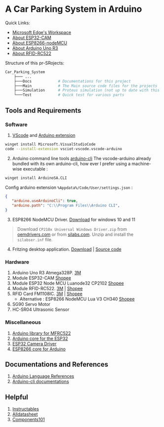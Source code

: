 # A Car Parking System in Arduino

Quick Links:
   - [Microsoft Edge's Workspace](https://aka.ms/edge/workspaceslaunch?code=dHlwZT0xJmlkPWFIUjBjSE02THk5b2IyMWxMbTFwWTNKdmMyOW1kSEJsY25OdmJtRnNZMjl1ZEdWdWRDNWpiMjB2T25VNkwyY3ZZMjl1ZEdWdWRITjBiM0poWjJVdk5rTjZibWxvVGpOMk1IVjVNWHBMTlVaeVVrTmlkMlpsWTJKbFpHTmpOV0kyWldJNU1qZDNiM0pyYzNCaFkyVnpMMGxSU1RaMlNHUnBkbkpvZFZOdmIxTlViM3BIYkRaVFZVRmllRXRKY0dKbFZsRmpXSGhVT1VScFF6aENTSEpKJnN0b3JlPTUmc291cmNlPVdvcmtzcGFjZXMmcmVkZWVtQ29kZT1kdW1teV9zZWVkJmFwcElkR3VpZD1iNmQ4MzNjZi1iNTRlLTRjYWItODE0My0xMzE4ZTBiYzUwZTE%3D&source=Workspaces)
   - [About ESP32-CAM](./Docs/ESP32-CAM/ESP32-CAM.md)
   - [About ESP8266-nodeMCU](./Docs/nodeMCU/nodeMCU.md)
   - [About Arduino Uno R3](./Docs/ArduinoUno/ArduinoUno.md)
   - [About RFID-RC522](./Docs/RFID-RC522/RFID-RC522.md)

Structure of this pr-SRojects:
```bash
Car_Parking_System
    ├─── ...
    ├───Docs            # Documentations for this project
    ├───Main            # The Main source code files for the projects
    ├───Simulation      # Proteus simulation (not up to date with this project)
    └───Test            # Quick test for various parts
```

## Tools and Requirements
### Software
1. [VScode](https://code.visualstudio.com/) and [Arduino extension](https://github.com/microsoft/vscode-arduino)
```sh
winget install Microsoft.VisualStudioCode
code --install-extension vsciot-vscode.vscode-arduino
```
2. Arduino command line tools [arduino-cli](https://github.com/arduino/arduino-cli)
The vscode-arduino already bundled with its own arduino-cli, how ever I prefer using a machine-wise executable :
```sh
winget install ArduinoSA.CLI
```
Config arduino extension `%Appdata%/Code/User/settings.json` :
```json
{
   "arduino.useArduinoCli": true,
   "arduino.path": "C:\\Program Files\\Arduino CLI",
}
```
3. ESP8266 NodeMCU Driver. [Download](https://www.silabs.com/documents/public/software/CP210x_Universal_Windows_Driver.zip) for windows 10 and 11
> Download `CP210x Universal Windows Driver.zip` from [oemdrivers.com](https://oemdrivers.com/rs232-esp8266-nodemcu-ndn) or from [silabs.com](https://www.silabs.com/developers/usb-to-uart-bridge-vcp-drivers?tab=downloads). Unzip and install the `silabser.inf` file.
4. Fritzing desktop application. [Download](https://www.filehorse.com/download-fritzing-64/) | [Source code](https://github.com/fritzing/fritzing-app)
### Hardware
1. Arduino Uno R3 Atmega328P. [3M](https://chotroihn.vn/kit-arduino-uno-r3-atmega328p-cam-k1b3-1-33g)
2. Module ESP32-CAM [Shopee](https://shopee.vn/Module-thu-ph%C3%A1t-wifi-camera-ESP32-CAM-t%C3%ADch-h%E1%BB%A3p-wifi-camera-OV2640-OV7670-chuy%C3%AAn-d%E1%BB%A5ng-v%C3%A0-bluetooth-4-i.16504852.4665567596?sp_atk=18127f02-041a-4b08-a5a2-a6b657db24d3&xptdk=18127f02-041a-4b08-a5a2-a6b657db24d3&is_from_login=true)
3. Module ESP32 Node MCU Luanode32 CP2102 [Shopee](https://shopee.vn/Module-ESP32-Node-MCU-Luanode32-CP2102-i.1048311475.22750978527?sp_atk=987cb89b-c2a9-4f13-8d74-1e85bf019716&xptdk=987cb89b-c2a9-4f13-8d74-1e85bf019716)
4. Module RFID-RC522. [3M](https://chotroihn.vn/module-rfid-rc522-13-56mhz) | [Shopee](https://shopee.vn/Module-RFID-RC522-13.56MHz-i.1048311475.23276547694?sp_atk=302ec86c-8f49-4239-a033-c793717cb7d1&xptdk=302ec86c-8f49-4239-a033-c793717cb7d1)
5. RFID Card FM1108IC. [3M](https://chotroihn.vn/the-rfid-trang-fm1108ic-rc522-13-56mhz-k1a5-1-18g) | [Shopee](https://shopee.vn/Th%E1%BA%BB-RFID-tr%E1%BA%AFng-FM1108IC-RC522-13.56Mhz-gi%E1%BA%A3i-ph%C3%A1p-nh%E1%BA%ADn-di%E1%BB%87n-t%E1%BB%B1-%C4%91%E1%BB%99ng-i.1048311475.22787927981?sp_atk=4c70ab87-60c0-4f02-8a3d-7effe50b5a8f&xptdk=4c70ab87-60c0-4f02-8a3d-7effe50b5a8f)
   - Alternative : ESP8266 NodeMCU Lua V3 CH340 [Shopee](https://shopee.vn/K%C3%ADt-ESP8266-NodeMCU-Lua-V3-CH340-i.16504852.5450769770?sp_atk=608fc654-8cf7-4433-9dfe-d59d97191395&xptdk=608fc654-8cf7-4433-9dfe-d59d97191395)
6. SG90 Servo Motor
7. HC-SR04 Ultrasonic Sensor

### Miscellaneous
1. [Arduino library for MFRC522](https://github.com/miguelbalboa/rfid)
2. [Arduino core for the ESP32](https://github.com/espressif/arduino-esp32)
3. [ESP32 Camera Driver](https://github.com/espressif/esp32-camera)
4. [ESP8266 core for Arduino](https://github.com/esp8266/Arduino)

## Documentations and References
1. [Arduino Language References](https://www.arduino.cc/reference/en/)
2. [Arduino-cli documentations](https://arduino.github.io/arduino-cli)

## Helpful
1. [Instructables](https://www.instructables.com/)
2. [Alldatasheet](https://www.alldatasheet.com/)
3. [Components101](https://components101.com/)
<!-- 4. [ESP32 Examples and Tutorials](https://techtutorialsx.com/category/esp32/) -->